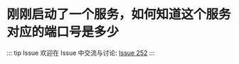 # 刚刚启动了一个服务，如何知道这个服务对应的端口号是多少



::: tip Issue 
 欢迎在 Issue 中交流与讨论: [Issue 252](https://github.com/shfshanyue/Daily-Question/issues/252) 
:::



